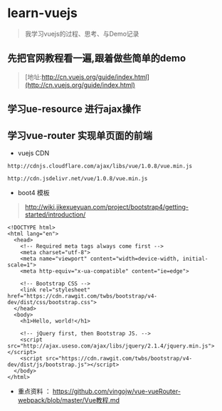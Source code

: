 # learn-vuejs
> 我学习vuejs的过程、思考、与Demo记录

## 先把官网教程看一遍,跟着做些简单的demo
> [地址:http://cn.vuejs.org/guide/index.html](http://cn.vuejs.org/guide/index.html)

## 学习ue-resource 进行ajax操作

## 学习vue-router 实现单页面的前端


* vuejs CDN
```
http://cdnjs.cloudflare.com/ajax/libs/vue/1.0.8/vue.min.js

http://cdn.jsdelivr.net/vue/1.0.8/vue.min.js
```

* boot4 模板
> http://wiki.jikexueyuan.com/project/bootstrap4/getting-started/introduction/
```
<!DOCTYPE html>
<html lang="en">
  <head>
    <!-- Required meta tags always come first -->
    <meta charset="utf-8">
    <meta name="viewport" content="width=device-width, initial-scale=1">
    <meta http-equiv="x-ua-compatible" content="ie=edge">

    <!-- Bootstrap CSS -->
    <link rel="stylesheet" href="https://cdn.rawgit.com/twbs/bootstrap/v4-dev/dist/css/bootstrap.css">
  </head>
  <body>
    <h1>Hello, world!</h1>

    <!-- jQuery first, then Bootstrap JS. -->
    <script src="http://ajax.useso.com/ajax/libs/jquery/2.1.4/jquery.min.js"></script>
    <script src="https://cdn.rawgit.com/twbs/bootstrap/v4-dev/dist/js/bootstrap.js"></script>
  </body>
</html>
```

* 重点资料 ： https://github.com/vingojw/vue-vueRouter-webpack/blob/master/Vue教程.md
